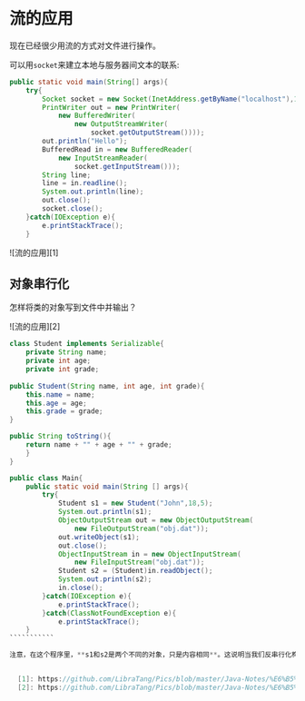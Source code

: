 ﻿# 流的应用

现在已经很少用流的方式对文件进行操作。

可以用`socket`来建立本地与服务器间文本的联系:
```````````````java
public static void main(String[] args){
	try{
		Socket socket = new Socket(InetAddress.getByName("localhost"),12345);
		PrintWriter out = new PrintWriter(
			new BufferedWriter(
				new OutputStreamWriter(
					socket.getOutputStream())));
		out.println("Hello");
		BufferedRead in = new BufferedReader(
			new InputStreamReader(
				socket.getInputStream()));
		String line;
		line = in.readline();
		System.out.println(line);
		out.close();
		socket.close();
	}catch(IOException e){
		e.printStackTrace();
	}
`````````````````

![流的应用][1]

## 对象串行化

怎样将类的对象写到文件中并输出？

![流的应用][2]


`````````````java
class Student implements Serializable{
	private String name;
	private int age;
	private int grade;
	
public Student(String name, int age, int grade){
	this.name = name;
	this.age = age;
	this.grade = grade;
}

public String toString(){
	return name + "" + age + "" + grade;
	}
}

public class Main{
	public static void main(String [] args){
		try{
			Student s1 = new Student("John",18,5);
			System.out.println(s1);
			ObjectOutputStream out = new ObjectOutputStream(
				new FileOutputStream("obj.dat"));
			out.writeObject(s1);
			out.close();
			ObjectInputStream in = new ObjectInputStream(
				new FileInputStream("obj.dat"));
			Student s2 = (Student)in.readObject();
			System.out.println(s2);
			in.close();
		}catch(IOException e){
			e.printStackTrace();
		}catch(ClassNotFoundException e){
			e.printStackTrace();
	}
```````````

注意，在这个程序里，**s1和s2是两个不同的对象，只是内容相同**。这说明当我们反串行化构造出一个对象时，这个对象和之前写进去的对象是不一样的，但是值一样。


  [1]: https://github.com/LibraTang/Pics/blob/master/Java-Notes/%E6%B5%81%E7%9A%84%E5%BA%94%E7%94%A81.png
  [2]: https://github.com/LibraTang/Pics/blob/master/Java-Notes/%E6%B5%81%E7%9A%84%E5%BA%94%E7%94%A82.png